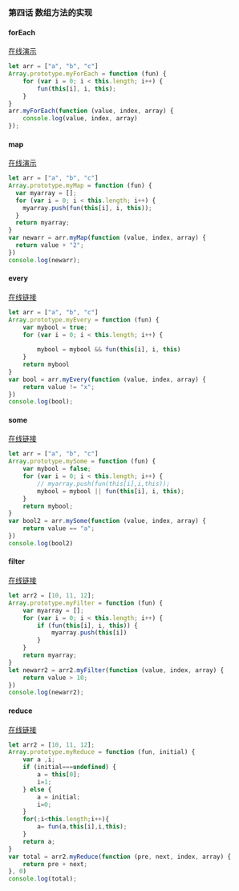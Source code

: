 ### 第四话 数组方法的实现



#### forEach
[在线演示](https://babeljs.io/repl/#?babili=false&browsers=&build=&builtIns=false&code_lz=DYUwLgBAhgTjEF4IG0BEVUBoKoEZZwGNUBdAKAEE4oBPAOgAcYB7MVmhkOgWxoDFmMAKJRCAC0QQAZgFcAdoTABLZnIgAKWXICUEAN5kIR6YI0A3WBCWSADAG4rEADwQwYpQGc6oOQHM3DkoA1EG6BsYR0vLqbp7ISiTYStixHtp2hsYAvmQ5sDA8_IIi4pryiipq6hbAMiBJcgAmIAAe2Pm0YZlGhKoezKDezL7VULX1Vk2t7dQ02rnpRkA&debug=false&circleciRepo=&evaluate=true&lineWrap=true&presets=es2015%2Cstage-2&prettier=false&targets=&version=6.26.0)
```js
let arr = ["a", "b", "c"]
Array.prototype.myForEach = function (fun) {
    for (var i = 0; i < this.length; i++) {
        fun(this[i], i, this);
    }
}
arr.myForEach(function (value, index, array) {
    console.log(value, index, array)
}); 
``` 
#### map
[在线演示](https://babeljs.io/repl/#?babili=false&browsers=&build=&builtIns=false&code_lz=DYUwLgBAhgTjEF4IG0BEVUBoKoEZZwGNUBdAKAEE4oBPAOgAcYB7MVmhkOgWxoFkoDRBABmAVwB2hMAEtmEiAApxEgJQQA3mQgQAbrAi9YMWsOQkA3NtHN4i_fBnCADBYhOAPBDAALGQGc6UAkAc183GQBqSPUtHR0janoGMX8fZUlFXwDkGRJsGWxs_1VVKx0AX2sYcDEYBUSTGisqhwgJEAB3Y2FjHn5BDKlZeSV9YDEQAokAExAAD2xjWljq2vq9KAmQCEicACZUFtUyQnl_ZlAg5hDFDu64MrIgA&debug=false&circleciRepo=&evaluate=true&lineWrap=true&presets=es2015%2Cstage-2&prettier=false&targets=&version=6.26.0)
```js
let arr = ["a", "b", "c"]
Array.prototype.myMap = function (fun) {
  var myarray = [];
  for (var i = 0; i < this.length; i++) {
    myarray.push(fun(this[i], i, this));
  }
  return myarray;
}
var newarr = arr.myMap(function (value, index, array) {
  return value + "2";
})
console.log(newarr);
```

#### every
[在线链接](https://babeljs.io/repl/#?babili=false&browsers=&build=&builtIns=false&code_lz=DYUwLgBAhgTjEF4IG0BEVUBoKoEZZwGNUBdAKAEE4oBPAOgAcYB7MVmhkOgWxoFEAbiBg1EEAGYBXAHaEwAS2bSIACinSAlBADeZCPogDYEXrmbNgYsDEkgA3HoPjm8FUfjyxABjsRPAHggwAAt5AGc6UGkAcxDfeQBqBK1dAwNHNP1Tc0skbIsIADJCiRkVEPDkeRJseWwKsI0MiABfZphwSRhlfOAyNvcIMwKkWBgefiERNRk5RWU3KGBbWukAExAAD2wx2hT2zu7DJdsIAEIkVE3UX36mwiUwiy5gZmiVYeANOyA&debug=false&circleciRepo=&evaluate=true&lineWrap=true&presets=es2015%2Cstage-2&prettier=false&targets=&version=6.26.0)
```js
let arr = ["a", "b", "c"]
Array.prototype.myEvery = function (fun) {
    var mybool = true;
    for (var i = 0; i < this.length; i++) {
      
        mybool = mybool && fun(this[i], i, this)
    }
    return mybool
}
var bool = arr.myEvery(function (value, index, array) {
    return value != "x"; 
})
console.log(bool);
```


#### some

[在线链接](https://babeljs.io/repl/#?babili=false&browsers=&build=&builtIns=false&code_lz=DYUwLgBAhgTjEF4IG0BEVUBoKoEZZwGNUBdAKAEE4oBPAOgAcYB7MVmhkOgWxoGVm3EIggAzAK4A7QmACWzSRAAUEyQEoIAbzIRdEAG6wIvXM2bARoqMADOIANw69o5vCWH4skQAZ7ELwA8EGAAFrI2dKCSAOahfrIA1Aka2nppEAD0GcY0sDC0jOI2ISpSSqHhyLIkmLKYFTZqao7peiZmFkjt5hAAPr1iZQ1VNf7YDc1OugC-UxAw4OIwit3AjrMeEKbmAEwieTz8giCl0nIKyobA4iDYspIAJiAAHth5tClzC2BLilc3iCQ6FQ6zUZEIChs5i4wGY0SU22AOzUQA&debug=false&circleciRepo=&evaluate=true&lineWrap=true&presets=es2015%2Cstage-2&prettier=false&targets=&version=6.26.0)
```js
let arr = ["a", "b", "c"]
Array.prototype.mySome = function (fun) {
    var mybool = false;
    for (var i = 0; i < this.length; i++) {
        // myarray.push(fun(this[i],i,this));
        mybool = mybool || fun(this[i], i, this);
    }
    return mybool;
}
var bool2 = arr.mySome(function (value, index, array) {
    return value == "a";
})
console.log(bool2)
```

#### filter

[在线链接](https://babeljs.io/repl/#?babili=false&browsers=&build=&builtIns=false&code_lz=G4QwTgBOYEwQvBA2gRgAwBoIpVlMBdAbgCgBBMMEATwDoAHMAewBdXr6BTWgW2oDEAlgBsWnSIgBmAVwB2AYxaCmsiAAoZsgJQQA3iQiGIoSH2g0EyYgaOSmkNSYiDLaIs4gAeCCwAWggGdaYU5ZAHM_d0EAamidfSNE50l1TTU_QKRBAixBLAyArXibJKSzShoGaQDfdP8ArIItEqSAXxb2xLBOFmkwVXKqalJ2p1lOAHdoOERp3gERMTANOUVlVUcQYWlOXNkAE04ADyxzamKunr7VUG3OCAA-bDcSVub5FQCmEOCmMLVxlNKDAtEQgA&debug=false&circleciRepo=&evaluate=true&lineWrap=true&presets=es2015%2Cstage-2&prettier=false&targets=&version=6.26.0)
```js
let arr2 = [10, 11, 12];
Array.prototype.myFilter = function (fun) {
    var myarray = [];
    for (var i = 0; i < this.length; i++) {
        if (fun(this[i], i, this)) {
            myarray.push(this[i])
        }
    }
    return myarray;
}
let newarr2 = arr2.myFilter(function (value, index, array) {
    return value > 10;
})
console.log(newarr2);
```

#### reduce 
[在线链接](https://babeljs.io/repl/#?babili=false&browsers=&build=&builtIns=false&code_lz=DYUwLgBAhgTjBMEC8EDaBGADAGgu9u68AugNwBQAgnFAJ4B0ADjAPZhu2Mj0C2tASiAAmAVwDGIZBABmIgHZiwASxZyIACllzcSuUuVRgASggBvchEsQAbrGgRsSilYhLpG3fqWGkv-UJBpXWETcxcXKCkwAAslAGdUTDILcMslJHRnKwBfCBBgOMkw1PsUTwNgLNT0zCqIbJTLaRYYdVIlAB4Y-PpQOQBzGPaAamGjYtSoFC11KGxuhKViR3nYuKM6hpcYcBEYNSgKBtsYCHYwQylYBF4BYXEQTXlFFTV1ZhBcORAADzAdOQBH64a50UKNCA7MB7NQfCDDCDfP5HXCYIzkMSqOIsUC9Fj9dTnQwbIA&debug=false&circleciRepo=&evaluate=true&lineWrap=true&presets=es2015%2Cstage-2&prettier=false&targets=&version=6.26.0)
```js
let arr2 = [10, 11, 12];
Array.prototype.myReduce = function (fun, initial) {
    var a ,i;
    if (initial===undefined) {
        a = this[0];
        i=1;
    } else {
        a = initial;
        i=0;
    }
    for(;i<this.length;i++){
        a= fun(a,this[i],i,this);
    }
    return a;
}
var total = arr2.myReduce(function (pre, next, index, array) {
    return pre + next;
}, 0)
console.log(total);
```
